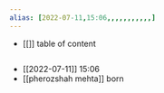 ```yaml
---
alias: [2022-07-11,15:06,,,,,,,,,,,]
---
```

- [[]]
table of content
```toc
```

- [[2022-07-11]] 15:06
- [[pherozshah mehta]] born